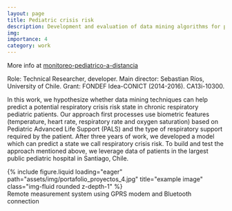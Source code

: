 ```yaml
---
layout: page
title: Pediatric crisis risk
description: Development and evaluation of data mining algorithms for predicting crisis risk in outpatients of a pediatric hospital FONDEF Idea-CONICT (2014-2016)
img:
importance: 4
category: work
---
```


More info at <a href="https://www.dii.uchile.cl/2015/01/17/investigacion-con-impacto-monitoreo-pediatrico-a-distancia/">monitoreo-pediatrico-a-distancia</a>

Role: Technical Researcher, developer. 
Main director: Sebastian Ríos, University of Chile. 
Grant: FONDEF Idea-CONICT (2014-2016). CA13i-10300.

In this work, we hypothesize whether data mining techniques can help predict a potential respiratory crisis risk state in chronic respiratory pediatric patients. Our approach first processes use biometric features (temperature, heart rate, respiratory rate and oxygen saturation) based on Pediatric Advanced Life Support (PALS) and the type of respiratory support required by the patient. After three years of work, we developed a model which can predict a state we call respiratory crisis risk. To build and test the approach mentioned above, we leverage data of patients in the largest public pediatric hospital in Santiago, Chile. 


<div class="row">
    <div class="col-sm mt-3 mt-md-0">
        {% include figure.liquid loading="eager" path="assets/img/portafolio_proyectos_4.jpg" title="example image" class="img-fluid rounded z-depth-1" %}
    </div>
</div>
<div class="caption">
    Remote measurement system using GPRS modem and Bluetooth connection
</div>